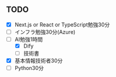 
## TODO
- [x] Next.js or React or TypeScript勉強30分
- [ ] インフラ勉強30分(Azure)
- [ ] AI勉強1時間
	- [x] Dify
	- [ ] 技術書
- [x] 基本情報技術者30分
- [ ] Python30分